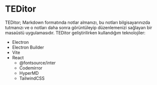 # TEDitor

TEDitor; Markdown formatında notlar almanızı, bu notları bilgisayarınızda tutmanızı ve o notları daha sonra görüntüleyip düzenlemenizi sağlayan bir masaüstü uygulamasıdır.
TEDitor geliştirilirken kullandığım teknolojiler:


- Electron
- Electron Builder
- Vite
- React
  - @fontsource/inter
  - Codemirror
  - HyperMD
  - TailwindCSS
